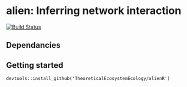 # alien: Inferring network interaction

[![Build Status](https://travis-ci.org/TheoreticalEcosystemEcology/alienR.svg?branch=master)](https://travis-ci.org/TheoreticalEcosystemEcology/alienR)

## Dependancies

## Getting started

```
devtools::install_github('TheoreticalEcosystemEcology/alienR')
```
